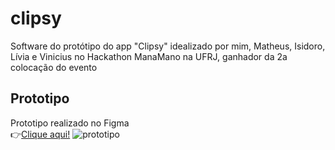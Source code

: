 # clipsy
Software do protótipo do app "Clipsy" idealizado por mim, Matheus, Isidoro, Lívia e Vinicius no Hackathon ManaMano na UFRJ, ganhador da 2a colocação do evento

## Prototipo

Prototipo realizado no Figma<br>
👉[Clique aqui!](https://www.figma.com/file/yqF44ZGyN5vYuMJkuePq81/Hackaton---Clipsy?type=design&node-id=172%3A2&mode=design&t=bGWuLzstYXBPLnIS-1)
![prototipo](https://github.com/fipdev2/clipsy/assets/71295710/0d16bc8f-21ae-4f50-821b-c5b714903797)
